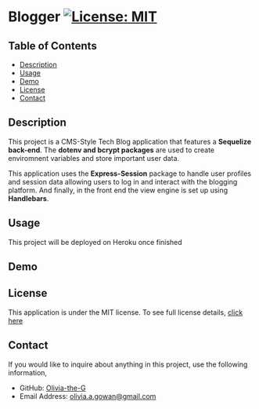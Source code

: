 # Blogger [![License: MIT](https://img.shields.io/badge/License-MIT-yellow?style=flat-square&link=https%3A%2F%2Fopensource.org%2Flicense%2Fmit%2F)](https://opensource.org/license/mit/)

## Table of Contents

- [Description](#description)
- [Usage](#usage)
- [Demo](#demo)
- [License](#license)
- [Contact](#contact)

## Description 
This project is a CMS-Style Tech Blog application that features a **Sequelize back-end**. The **dotenv and bcrypt packages** are used to create enviromnent variables and store important user data.  

This application uses the **Express-Session** package to handle user profiles and session data allowing users to log in and interact with the blogging platform. And finally, in the front end the view engine is set up using **Handlebars**.

## Usage
This project will be deployed on Heroku once finished

## Demo


## License
This application is under the MIT license. To see full license details, [click here](https://opensource.org/license/mit/)

## Contact

If you would like to inquire about anything in this project, use the following information,
- GitHub: [Olivia-the-G](https://github.com/Olivia-the-G)
- Email Address: olivia.a.gowan@gmail.com
